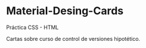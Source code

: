 # Material-Desing-Cards

Práctica CSS - HTML

Cartas sobre curso de control de versiones hipotético.

